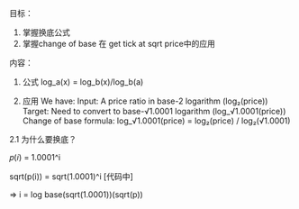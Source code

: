 目标：
1. 掌握换底公式
2. 掌握change of base 在 get tick at sqrt price中的应用

内容：
1. 公式
log_a(x) = log_b(x)/log_b(a)


2. 应用
We have:
Input: A price ratio in base-2 logarithm (log₂(price))
Target: Need to convert to base-√1.0001 logarithm (log_√1.0001(price))
Change of base formula: log_√1.0001(price) = log₂(price) / log₂(√1.0001)

2.1 为什么要换底？ 

𝑝(𝑖) = 1.0001^i

sqrt(p(i)) = sqrt(1.0001)^i  [代码中]

=> i = log base(sqrt(1.0001))(sqrt(p)) 
